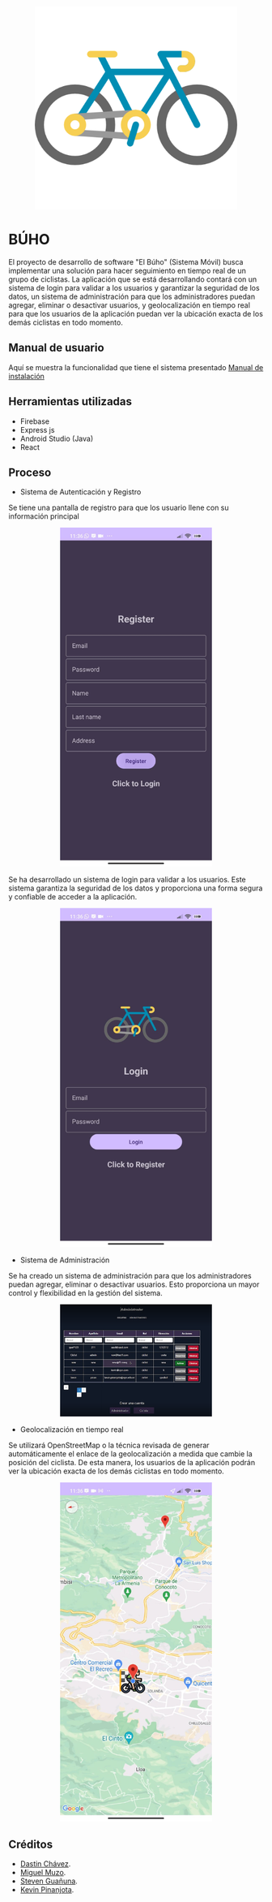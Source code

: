 <p align="center"><a href="https://offhouse.vercel.app" target="_blank"><img src="https://github.com/Miguel-EMC/CiclistasFinal/blob/master/app/src/main/res/drawable/logo.png" width="400" alt="Laravel Logo"></a></p>

# BÚHO

El proyecto de desarrollo de software "El Búho" (Sistema Móvil) busca implementar una solución para hacer seguimiento en tiempo real de un grupo de ciclistas. La aplicación que se está desarrollando contará con un sistema de login para validar a los usuarios y garantizar la seguridad de los datos, un sistema de administración para que los administradores puedan agregar, eliminar o desactivar usuarios, y geolocalización en tiempo real para que los usuarios de la aplicación puedan ver la ubicación exacta de los demás ciclistas en todo momento.



## Manual de usuario
Aquí se muestra la funcionalidad que tiene el sistema presentado
[Manual de instalación](https://www.youtube.com/watch?v=h8H4d59ng8E)

## Herramientas utilizadas 
- Firebase
- Express js
- Android Studio (Java)
- React
## Proceso

- Sistema de Autenticación y Registro

Se tiene una pantalla de registro para que los usuario llene con su información principal
<p align="center"><a href="https://offhouse.vercel.app" target="_blank"><img src="https://github.com/Miguel-EMC/CiclistasFinal/blob/imagenes/app/src/main/res/drawable/register.jpg" width="300" alt="Laravel Logo"></a></p>

Se ha desarrollado un sistema de login para validar a los usuarios. Este sistema garantiza la seguridad de los datos y proporciona una forma segura y confiable de acceder a la aplicación.
<p align="center"><a href="https://offhouse.vercel.app" target="_blank"><img src="https://github.com/Miguel-EMC/CiclistasFinal/blob/imagenes/app/src/main/res/drawable/login.jpg" width="300" alt="Laravel Logo"></a></p>


- Sistema de Administración 

Se ha creado un sistema de administración para que los administradores puedan agregar, eliminar o desactivar usuarios. Esto proporciona un mayor control y flexibilidad en la gestión del sistema.
<p align="center"><a href="https://offhouse.vercel.app" target="_blank"><img src="https://github.com/Miguel-EMC/CiclistasFinal/blob/imagenes/app/src/main/res/drawable/admin%20table.PNG" width="300" alt="Laravel Logo"></a></p>


- Geolocalización en tiempo real

Se utilizará OpenStreetMap o la técnica revisada de generar automáticamente el enlace de la geolocalización a medida que cambie la posición del ciclista. De esta manera, los usuarios de la aplicación podrán ver la ubicación exacta de los demás ciclistas en todo momento.

<p align="center"><a href="https://offhouse.vercel.app" target="_blank"><img src="https://github.com/Miguel-EMC/CiclistasFinal/blob/imagenes/app/src/main/res/drawable/mapacicli.jpg" width="300" alt="Laravel Logo"></a></p>



## Créditos

- [Dastin Chávez](https://github.com/Dustinouwu).
- [Miguel Muzo](https://github.com/Miguel-EMC).
- [Steven Guañuna](https://github.com/Seknys).
- [Kevin Pinanjota](https://github.com/kevinpinan).
